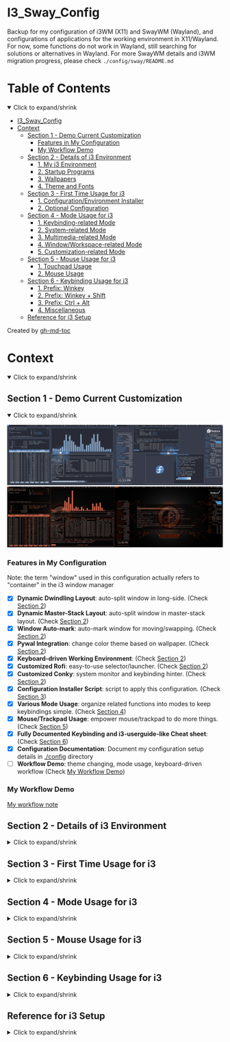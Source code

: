 # I3_Sway_Config
Backup for my configuration of i3WM (X11) and SwayWM (Wayland),
and configurations of applications for the working environment in X11/Wayland.
For now, some functions do not work in Wayland, still searching for solutions or alternatives in Wayland.
For more SwayWM details and i3WM migration progress, please check `./config/sway/README.md`

# Table of Contents
<details open>
<summary>Click to expand/shrink</summary>

* [I3_Sway_Config](#i3_sway_config)
* [Context](#context)
   * [Section 1 - Demo Current Customization](#section-1---demo-current-customization)
      * [Features in My Configuration](#features-in-my-configuration)
      * [My Workflow Demo](#my-workflow-demo)
   * [Section 2 - Details of i3 Environment](#section-2---details-of-i3-environment)
      * [1. My i3 Environment](#1-my-i3-environment)
      * [2. Startup Programs](#2-startup-programs)
      * [3. Wallpapers](#3-wallpapers)
      * [4. Theme and Fonts](#4-theme-and-fonts)
   * [Section 3 - First Time Usage for i3](#section-3---first-time-usage-for-i3)
      * [1. Configuration/Environment Installer](#1-configurationenvironment-installer)
      * [2. Optional Configuration](#2-optional-configuration)
   * [Section 4 - Mode Usage for i3](#section-4---mode-usage-for-i3)
      * [1. Keybinding-related Mode](#1-keybinding-related-mode)
      * [2. System-related Mode](#2-system-related-mode)
      * [3. Multimedia-related Mode](#3-multimedia-related-mode)
      * [4. Window/Workspace-related Mode](#4-windowworkspace-related-mode)
      * [5. Customization-related Mode](#5-customization-related-mode)
   * [Section 5 - Mouse Usage for i3](#section-5---mouse-usage-for-i3)
      * [1. Touchpad Usage](#1-touchpad-usage)
      * [2. Mouse Usage](#2-mouse-usage)
   * [Section 6 - Keybinding Usage for i3](#section-6---keybinding-usage-for-i3)
      * [1. Prefix: Winkey](#1-prefix-winkey)
      * [2. Prefix: Winkey + Shift](#2-prefix-winkey--shift)
      * [3. Prefix: Ctrl + Alt](#3-prefix-ctrl--alt)
      * [4. Miscellaneous](#4-miscellaneous)
   * [Reference for i3 Setup](#reference-for-i3-setup)

Created by [gh-md-toc](https://github.com/ekalinin/github-markdown-toc)

</details>

# Context
<details open>
<summary>Click to expand/shrink</summary>

## Section 1 - Demo Current Customization
<details open>
<summary>Click to expand/shrink</summary>

![alt text](./demo/MY_I3WM_WAL_DEMO_03.png "Title")
![alt text](./demo/MY_I3WM_WAL_DEMO_05.png "Title")

### Features in My Configuration
Note: the term "window" used in this configuration actually refers to "container" in the i3 window manager

- [x] __Dynamic Dwindling Layout__: auto-split window in long-side. (Check [Section 2](#section-2---details-of-i3-environment))
- [x] __Dynamic Master-Stack Layout__: auto-split window in master-stack layout. (Check [Section 2](#section-2---details-of-i3-environment))
- [x] __Window Auto-mark__: auto-mark window for moving/swapping. (Check [Section 2](#section-2---details-of-i3-environment))
- [x] __Pywal Integration__: change color theme based on wallpaper. (Check [Section 2](#section-2---details-of-i3-environment))
- [x] __Keyboard-driven Working Environment__: (Check [Section 2](#section-2---details-of-i3-environment))
- [x] __Customized Rofi__: easy-to-use selector/launcher. (Check [Section 2](#section-2---details-of-i3-environment))
- [x] __Customized Conky__: system monitor and keybinding hinter. (Check [Section 2](#section-2---details-of-i3-environment))
- [x] __Configuration Installer Script__: script to apply this configuration. (Check [Section 3](#section-3---first-time-usage-for-i3))
- [x] __Various Mode Usage__: organize related functions into modes to keep keybindings simple. (Check [Section 4](#section-4---mode-usage-for-i3))
- [x] __Mouse/Trackpad Usage__: empower mouse/trackpad to do more things. (Check [Section 5](#section-5---mouse-usage-for-i3))
- [x] __Fully Documented Keybinding and i3-userguide-like Cheat sheet__: (Check [Section 6](#section-6---keybinding-sheet-for-i3))
- [x] __Configuration Documentation__: Document my configuration setup details in [./config](./config) directory
- [ ] __Workflow Demo__: theme changing, mode usage, keyboard-driven workflow (Check [My Workflow Demo](#my-workflow-demo))

</details>

### My Workflow Demo
[My workflow note](https://github.com/JordanWu1997/Knowlodge_Base/blob/main/workflow/My_Frequently_Used_Program_Shortcuts.md)

## Section 2 - Details of i3 Environment
<details>
<summary>Click to expand/shrink</summary>

### 1. My i3 Environment
<details open>
<summary>Click to expand/shrink</summary>

- Display Manager: [GNOME display manager (GDM)](https://gitlab.gnome.org/GNOME/gdm)
- i3 Window Manager: [i3](https://github.com/Airblader/i3) `4.22`
- Status Bar: [i3bar](https://i3wm.org/docs/userguide.html#_configuring_i3bar) `4.20.1` + [bumblebee-status](https://github.com/tobi-wan-kenobi/bumblebee-status) `2.0.5`
- Terminal: [kitty](https://github.com/kovidgoyal/kitty) `0.26.5`
- Shell: [fish](https://github.com/fish-shell/fish-shell) `3.5.1` + [oh-my-fish](https://github.com/oh-my-fish/oh-my-fish) `7` + [starship](https://starship.rs/) `1.2.1`
- Terminal Multiplexer: [tmux](https://github.com/tmux/tmux) `3.3a` + [my configuration](https://github.com/JordanWu1997/Vim_Tmux_Config)
- Text Editor: [neovim](https://github.com/neovim/neovim) `0.8.2` + [my configuration](https://github.com/JordanWu1997/Vim_Tmux_Config)
- Application Launcher: [rofi](https://github.com/davatorium/rofi) `1.7.5`
- Theme Configurer: [pywal](https://github.com/dylanaraps/pywal) `3.3.1`
- GTK Theme Changer: [lxappearance](https://github.com/lxde/lxappearance)
- Qt/KDE Theme Change: [Kvantum](https://github.com/tsujan/Kvantum)
- X Compositor: [picom](https://github.com/jonaburg/picom) `vgit-a8445`
- Notification Daemon: [dunst](https://github.com/dunst-project/dunst) `1.9.0`
- GUI File Manager: [Nautilus](https://gitlab.gnome.org/GNOME/nautilus)
- TUI File Manager: [ranger](https://github.com/ranger/ranger) `1.9.3`
- Web Browser: [Brave browser](https://brave.com/) + [vimium](https://vimium.github.io/)
- PDF viewer: [zathura](https://github.com/pwmt/zathura) + [zathura-pywal](https://github.com/GideonWolfe/Zathura-Pywal)

</details>

### 2. Startup Programs
<details open>
<summary>Click to expand/shrink</summary>

- [xrandr](https://www.x.org/wiki/Projects/XRandR/): multi-monitor window arrangement
- [pywal](https://github.com/dylanaraps/pywal): color theme autotune by wal
- [feh](https://github.com/derf/feh): image viewer, wallpaper changer
- [conky](https://github.com/brndnmtthws/conky): system monitor for X window
- [polkit-gnome](https://fedora.pkgs.org/33/fedora-x86_64/polkit-gnome-0.106-0.7.20170423gita0763a2.fc33.x86_64.rpm.html): GUI software authentication support
- [NetworkManger](https://fedoraproject.org/wiki/Tools/NetworkManager): network manager
- [blueman](https://fedoraproject.org/wiki/Features/Blueman): bluetooth manager
- [imwheel](http://imwheel.sourceforge.net/): mouse speed manager
- [ibus-chewing](https://github.com/definite/ibus-chewing): input method for chewing
- [xss-lock](https://bitbucket.org/raymonad/xss-lock/src/master/): X session lock
- [parcellite](https://github.com/rickyrockrat/parcellite): clipboard applet
- [flashfocus](https://github.com/fennerm/flashfocus): flash when changing focus
- [dunst](https://github.com/dunst-project/dunst): notification daemon
- [kdeconnectd](https://community.kde.org/KDEConnect): mobile phone connector
- [bumblebee-status](https://github.com/tobi-wan-kenobi/bumblebee-status): i3 status bar information support
- [rjekker/i3-battery-popup](https://github.com/rjekker/i3-battery-popup): battery warning for laptop
- [lincheney/i3_automark.py](https://github.com/lincheney/i3-automark/blob/master/i3-automark.py): auto-mark i3 window (with preset mark)
    - [i3_automark_daemon.py](./config/i3/script/i3_automark_daemon.py): my modification of `i3_automark.py`
- [nwg-piotr/autotiling.py](https://github.com/nwg-piotr/autotiling): auto-tile i3 window (dwindling, master-stack layout)
- [jonaburg/picom](https://github.com/jonaburg/picom): X compositor for blur, transparency, animation support
- [Airblader/unclutter-xfixes](https://github.com/Airblader/unclutter-xfixes): auto-hide mouse cursor

</details>

### 3. Wallpapers
<details open>
<summary>Click to expand/shrink</summary>

- Fedora 33/34 Built-in Logo: [Logos](https://en.wikipedia.org/wiki/Fedora_(operating_system))
- Default Wallpapers: [Arc Dark Fedora Wallpaper](https://www.reddit.com/r/Fedora/comments/8zji6j/by_request_clean_and_simple_arc_dark_fedora/)
- Default Lock Screen Wallpaper: [Thinkpad Trackpoint Wallpaper](https://www.wallpaperflare.com/thinkpad-lenovo-full-frame-close-up-no-people-pattern-indoors-wallpaper-hivip)
- [Optional] More Wallpapers from dt: [Wallpapers](https://gitlab.com/dwt1/wallpapers)

</details>

### 4. Theme and Fonts
<details open>
<summary>Click to expand/shrink</summary>

- Theme: [Arc-Dark-solid](https://github.com/horst3180/arc-theme)
- Icon: [Papirus dark](https://www.gnome-look.org/p/1166289/)
- GUI Font: [SAN regular](https://fonts.google.com/specimen/Open+Sans)
- TUI Font: [DroidSansMono Nerd Font Bold](https://github.com/ryanoasis/nerd-fonts/blob/master/patched-fonts/DroidSansMono/complete/Droid%20Sans%20Mono%20Nerd%20Font%20Complete%20Mono.otf)

</details>
</details>

## Section 3 - First Time Usage for i3
<details>
<summary>Click to expand/shrink</summary>

### 1. Configuration/Environment Installer
<details open>
<summary>Click to expand/shrink</summary>

- Run the installer in this git repository `./install.sh`
- Includes
    - __1. Add Environment Variables__
        - Add `I3_SCRIPT` to `$PATH` to dotfile
        - Add `I3_SCRIPT` to dotfile
        - Add `WALLPAPERI3` to dotfile
        - Note: dotfile here corresponds to `$SHELL`, (e.g. `bash`/`zsh` -> `.bashrc`/`.zshrc`, others -> `.profile`)
    - __2. Backup Old Configuration and Link/Copy New Configuration__
        - Backup old configuration file `$HOME/.config/*` to `$HOME/.config_backup` directory
        - Link/Copy configuration in git repository `./config/*` to `$HOME/.config` directory
    - __3. Install Programs for Work Environment__
        - You can install them all or go through every packed installation one by one
</details>

### 2. Optional Configuration
<details open>
<summary>Click to expand/shrink</summary>

- Optional configuration that you can try
- Includes
    - __1. Terminal Emulator Pywal Color Support__
        - __NO NEED__ for kitty terminal emulator if using my configuration `./config/kitty/kitty.conf`
        - Add the following lines to shell (e.g. bash/zsh/fish) dotfile (e.g. `~/.bashrc`/`~/.zshrc`/`~/.config/fish/config`) for pywal color support

            ```
            [ -f {$HOME}/.cache/wal/sequences ] && /usr/bin/cat {$HOME}/.cache/wal/sequences
            ```

    - __2. Preset Workspace Name Renaming__
        - My preset workspace naming style is a combination of a capital letter (A\~D) and a one-digit number (1\~9+0), which has 40 workspaces in total
        - Workspace name is preset in my configuration `./config/i3/config.d/i3_workspace_name.config`, you can modify it using the following syntax (the prefix number will be stripped in i3bar workspace)
            - From

                ```
                set $ws1 "1:A1" # Change 1:A1 to 1:NEW_NAME_1
                set $ws2 "2:A2" # Change 2:A2 to 2:NEW_NAME_2
                ...
                ```

            - To

                ```
                set $ws1 "1:NEW_NAME_1" # Now workspace 1 is renamed to 1:NEW_NAME_1
                set $ws2 "2:NEW_NAME_2" # Now workspace 2 is renamed to 2:NEW_NAME_2
                ...
                ```

        - After finishing renaming process, run `./config/i3/script/i3_genereate_workspace_name_list.sh`
            - This is to generate a workspace name list for rofi selector for further workspace manipulation

</details>
</details>

## Section 4 - Mode Usage for i3
<details>
<summary>Click to expand/shrink</summary>

- i3 has a built-in mode function that overwrites current keybinding with preset mode keybinding
    - Like different key mappings in vim insert/normal/visual mode
- When i3 mode is on, mode keybinding instruction shows on the i3 status bar
    - Here I use an additional i3 bar to provide more space for text
- Shared keybindings of mode in my configuration
    - Press `[Esc]` or `[Ctrl]` + `[[]` (vim-style escape) to exit mode
    - Press `[Enter]` to go to the last level of mode and exit mode if it is already the last one
- This part configuration can be found in
    - `./config/i3/config.d/i3_mode.config`
    - `./config/i3/config.d/i3_custom.config`
    - `./config/i3/config.d/i3_bar.config`
    - `./config/i3/config.d/i3_gap.config`

### 1. Keybinding-related Mode
<details open>
<summary>Click to expand/shrink</summary>

- __Insert Mode (`[Ctrl]` + `[Alt]` + `[i]` or `[Winkey]` + `[Ctrl]` + `[i]`)__
    - Disable i3 keybindings. Press `[Ctrl]`+`[[]` to get i3 keybindings back
- __Vim Keybinding Mode (`[Winkey]` + `[Ctrl]` + `[[]`)__
    - Enable Vim keybindings for navigation, e.g. h/j/k/l. Press `[Ctrl]` + `[[]` to exit mode
- __Mouse Mode (`[Ctrl]` + `[Alt]` + `[m]`)__
    - Mouse emulator using the keyboard, e.g. move, left/right click, cursor auto-hide
        - __Cursor Mode (`[c]`)__
            - Cursor auto-hiding (unclutter)

</details>

### 2. System-related Mode
<details open>
<summary>Click to expand/shrink</summary>

- __System Option Mode (`[Ctrl]` + `[Alt]` + `[s]`)__
    - System command, e.g. exit, power off, reboot, lock, hibernate
        - __Device Mode (`[d]`)__
            - Turn on/off RF device, connect/disconnect Bluetooth device
        - __Terminal Mode (`[t]`)__
            - Gnome-terminal, kitty, alacrity and other terminals
- __Toolkit Mode (`[Ctrl]` + `[Alt]` + `[t]`)__
    - Tool script, e.g. pick up color, take screenshot and do OCR
        - __Caffeine Mode (`[c]`)__
            - Enable/Disable caffeine (disable/enable X screen saver)
        - __Keyboard Mode (`[k]`)__
            - Map keys for non-HHKB, HHKB, TEX Shinobi keyboards, tune repeat key speed
        - __KDE Connect Mode (`[Shift]` + `[k]`)__
            - KDE Connect pointer daemon
        - __Flameshot Mode (`[f]`)__
            - Flameshot screenshot tool
        - __Recording Mode (`[r]`)__
            - Screen recording tool e.g. peek, screenkey and etc.
- __Display Mode (`[Winkey]` + `[Shift]` + `[x]`)__
    - Modify display configuration, e.g. position, mode, primary, rotation and etc.
        - __Preset Mode__ (`[p]`)
            - Preset monitor configuration e.g. joint monitor, mirror monitor
- __Backlight Mode (`[Ctrl]` + `[Alt]` + `[x]`)__
    - Modify monitor backlight level, blue light filter
        - __Redshift Mode (`[z]`)__
            - Screen color temperature tuner, blue light filter
- __Dunst Mode (`[Ctrl]` + `[Alt]` + `[n]`)__
    - Dunst actions, including pausing or resuming Dunst
- __Open URL Mode (`[Ctrl]` + `[Alt]` + `[o]`)__
    - Open URL in web browser

</details>

### 3. Multimedia-related Mode
<details open>
<summary>Click to expand/shrink</summary>

- __Player Mode (`[Ctrl]` + `[Alt]` + `[p]`)__
    - Player control (e.g. previous, pause-play, next, fast-forward, rewind, stop) for spt (spotify TUI front-end), MPV, VLC, and all MPRIS players
        - __Audio Output Mode (`[o]`)__
            - Speaker volume control with pulsemixer (e.g. volume up/down, mute)
        - __Audio Input Mode (`[i]`)__
            - Microphone usage (e.g. recording)
        - __Spotifyd Mode (`[s]`)__
            - Spotifyd control (e.g. enable, disable, reload) for spotifyd
        - __MPV Mode (`[Shift]`+`[m]`)__
            - MPV function (e.g. playlist)

</details>

### 4. Window/Workspace-related Mode
<details open>
<summary>Click to expand/shrink</summary>

- __Resize Mode (`[Ctrl]` + `[Alt]` + `[r]`)__
    - Resize focused window
- __Title Bar Mode (`[Winkey]` + `[Shift]` + `[t]`)__
    - Modify i3 title bar, e.g. hide/show title bar, font size
- __Mark Mode (`[Winkey]` + `[Shift]` + `[m]`)__
    - Mark/Unmark window, go/swap to/with marked window
        - __Automark Mode (`[a]`)__
            - Enable/Disable automark daemon
- __Window Layout Mode (`[Winkey]` + `[Shift]` + `[w]`)__
    - Change i3 window layout, e.g. tiling, tabbed, stacking mode, auto-tiling function
        - __Auto-tiling Mode (`[a]`)__
            - Set dynamic layout in i3, e.g. dwindling layout, master-stack layout
- __Workspace Mode (`[Winkey]` + `[Shift]` + `[p]`)__
    - Manipulate i3 workspace, e.g. kill, goto, moveto, swap, save, restore
        - __Save Workspace Mode (`[s]`)__
            - Save workspace layout
        - __Restore Workspace Mode (`[r]`)__
            - Restore workspace layout

</details>

### 5. Customization-related Mode
<details open>
<summary>Click to expand/shrink</summary>

- __Gap Mode (`[Ctrl]` + `[Alt]` + `[g]`)__
    - Modify i3 gaps, e.g. inner gaps, outer gaps
- __Bar Mode (`[Winkey]` + `[Shift]` + `[b]`)__
    - Show/hide i3bar, reload i3bar, set default bar options (e.g. mode, position, font size)
- __Customization Mode (`[Winkey]` + `[Shift]` + `[c]`)__
    - Customize i3wm, e.g. wallpaper, theme, X compositor
        - __Border Mode (`[b]`)__
            - Window border width, color scheme, and edge border option
        - __Conky Mode (`[c]`)__
            - System monitor, i3 keybinding sheet, color palette, position
        - __Dunst Mode (`[d]`)__
            - Dunst position, offset, alignment, font size, icon position
        - __Picom Mode (`[p]`)__
            - Blur, transparency support
        - __Flashfocus Mode (`[f]`)__
            - Flash window with additional filter provided by picom (overlay picom settings)
        - __Theme Mode (`[t]`)__
            - Auto-theme with pywal or theme template
        - __Wallpaper Mode (`[w]`)__
            - Select wallpaper, set default wallpaper
        - __Variety Mode (`[v]`)__
            - Variety wallpaper selector, set default wallpaper
        - __Reload Mode (`[r]`)__
            - Reload configuration (e.g. conky) after auto-theming

</details>
</details>

## Section 5 - Mouse Usage for i3
<details>
<summary>Click to expand/shrink</summary>

- Although the keyboard-driven workflow is favored in i3, there is no harm in keeping mouse function
- This part of the configuration can be found in
    - `./config/i3/config.d/i3_bindkey.config`
    - `./config/i3/config.d/i3_mode.config`

### 1. Touchpad Usage
<details open>
<summary>Click to expand/shrink</summary>

- __2-finger Gesture__

| Gesture                     | Action          | Note                         |
| :-------------------------: | :-------------: | :--------------------------: |
| __Tap__                     | Right key click |                              |
| __Swipe Up__                | Scroll down     | Natural scrolling is enabled |
| __Swipe Down__              | Scroll up       | Natural scrolling is enabled |
| __Swipe Up On Border__      | Hide title bar  | Natural scrolling is enabled |
| __Swipe Down On Title Bar__ | Show title bar  | Natural scrolling is enabled |
| __Pinch In__                | Zoom in         | `[Ctrl]` + `[=]`             |
| __Pinch Out__               | Zoom out        | `[Ctrl]` + `[-]`             |

- __3-finger Gesture__

| Gesture                 | Action                                                 | Note                                                          |
| :---------------------: | :----------------------------------------------------: | :-----------------------------------------------------------: |
| __Tap__                 | Middle key click                                       |                                                               |
| __Hold On__             | Toggle sticky window (floating window stays on screen) | `[Winkey]` + `[Shift]` + `[s]`                                |
| __Swipe Up__            | Toggle window full-screen mode                         | `[Winkey]` + `[f]`                                            |
| __Swipe Down__          | Toggle floating mode                                   | `[Winkey]` + `[Shift]` + `[Space]`                            |
| __Swipe Left__          | Focus and cursor go to previous marked window          | `[Winkey]` + `[i]`, requires i3-automark with my modification |
| __Swipe Right__         | Focus and cursor go to next marked window              | `[Winkey]` + `[n]`, requires i3-automark with my modification |
| __Swipe Left-Up/Down__  | Switch to previous tab                                 | `[Ctrl]` + `[Shift]` + `[Tab]`                                |
| __Swipe Right-Up/Down__ | Switch to next tab                                     | `[Ctrl]` + `[Tab]`                                            |

- __4-finger Gesture__

| Gesture                 | Action                                                       | Note                               |
| :------------:          | :----------------------------------------------------------: | :--------------------------------: |
| __Hold On__             | Toggle i3bar visibility                                      | Requires `libinput` >= 1.19        |
| __Swipe Up__            | Bring scratchpad (background workspace) window to foreground | `[Winkey]` + `[=]`                 |
| __Swipe Down__          | Send window to scratchpad (background workspace)             | `[Winkey]` + `[-]`                 |
| __Swipe Left__          | Go to previous workspace (create one if it is not existing)  | `[Winkey]` + `[Shift]` + `[Grave]` |
| __Swipe Right__         | Go to next workspace  (create one if it is not existing)     | `[Winkey]` + `[Grave]`             |
| __Swipe Left-Up/Down__  | Go to previous workspace (existing ones only)                | `[Winkey]` + `[Shift]` + `[Tab]`   |
| __Swipe Right-Up/Down__ | Go to next workspace (existing ones only)                    | `[Winkey]` + `[Tab]`               |

</details>

### 2. Mouse Usage
<details open>
<summary>Click to expand/shrink</summary>

- __Left Button (`Button1`)__

| Left Button (`Button1`) +         | Action               | Note |
| :-------------------------------: | :------------------: | :--: |
| __Drag Title Bar__                | Move window          |      |

- __Middle Button (`Button2`)__

| Middle Button (`Button2`) +   | Action              | Note |
| :---------------------------: | :-----------------: | :--: |
| __Click Title Bar__           | Kill current window |      |
| __`[Winkey]` + Click Window__ | Kill current window |      |

- __Right Button (`[Button3]`)__

| Right Button (`Button3`) +    | Action               | Note                                          |
| :---------------------------: | :------------------: | :-------------------------------------------: |
| __Drag Window Border__        | Resize window        |                                               |
| __Click Title Bar__           | Toggle floating mode | this overwrites i3 default button3 keybinding |
| __`[Winkey]` + Click Window__ | Toggle floating mode |                                               |

- __Scroll Wheel Up/Down (`[Button4]`/`[Button5]`)__

| Mouse Wheel                  | Action         | Note |
| :--------------------------: | :------------: | :--: |
| __Scroll Up On Border__      | Show title bar |      |
| __Scroll Down On Title Bar__ | Hide title bar |      |

- Thumb Button Up/Down (`[Button8]`/`[Button9]`)

| Thumb Button                    | Action                     | Note      |
| :-----------------------------: | :------------------------: | :-------: |
| __`[Ctrl]`+ Thumb Button Up__   | Enable cursor auto-hiding  | unclutter |
| __`[Ctrl]`+ Thumb Button Down__ | Disable cursor auto-hiding | unclutter |

</details>
</details>

## Section 6 - Keybinding Usage for i3
<details>
<summary>Click to expand/shrink</summary>

- Cheat sheet format, and color theme here are the same as the i3 user guide
- It is __HIGHLY RECOMMENDED__ to map `caplocks` to `ctrl` for your little finger (default in this configuration)
    - `caplocks` can be mapped to `ctrl` with the following command in the shell

        ```bash
        setxkbmap -option "ctrl:nocaps"
        ```

    - The remapping command will be automatically activated as you enter i3
        - Check `./config/i3/config.d/i3_startup.config`
- All following keybindings can be configured in
    - `./config/i3/config.d/i3_bindkey.config`
    - `./config/i3/config.d/i3_workspace.config`
    - `./config/i3/config.d/i3_custom.config`
    - `./config/i3/config.d/i3_gap.config`
    - `./config/i3/config.d/i3_mode.config`
    - `./config/i3/config.d/i3_bar.config`

### 1. Prefix: Winkey
<details open>
<summary>Click to expand/shrink</summary>

![alt text](./demo/Shortcut_Sheet/i3_shortcut_win.png "Title")
- __Go to workspace (`[Winkey]`+[`1`~`9`, `0`])__

</details>

### 2. Prefix: Winkey + Shift
<details open>
<summary>Click to expand/shrink</summary>

![alt text](./demo/Shortcut_Sheet/i3_shortcut_win_shift.png "Title")
- __Send window to workspace (`[Winkey]`+`[Shift]`+[`1`~`9`, `0`])__

</details>

### 3. Prefix: Ctrl + Alt
<details open>
<summary>Click to expand/shrink</summary>

![alt text](./demo/Shortcut_Sheet/i3_shortcut_ctrl_alt.png "Title")
- __Application shortcut (`[Ctrl]`+`[Alt]`+[`1`~`9`,`0`,`-`,`=`])__
    - `1`: [Neovim (text editor)](https://neovim.io/)
    - `2`: [Ranger (file manager)](https://github.com/ranger/ranger)
    - `3`: [Pulsemixer (audio manager)](https://pypi.org/project/pulsemixer/)
    - `4`: [Htop (system monitor)](https://htop.dev/)
    - `5`: [Nmtui (network manager)](https://developer.gnome.org/NetworkManager/stable/nmtui.html)
    - `6`: [Cava (audio visualizer)](https://github.com/karlstav/cava)
    - `7`: [Spt (spotify-tui)](https://github.com/Rigellute/spotify-tui)
    - `8`: [Zathura (document viewer)](https://github.com/pwmt/zathura)
    - `9`: [Blueman (bluetooth manager)](https://github.com/blueman-project/blueman)
    - `0`: [Nautilus (GUI file manager)](https://wiki.gnome.org/action/show/Apps/Files?action=show&redirect=Apps%2FNautilus)
    - `-`: [Brave browser (web browser)](https://brave.com/)
    - `=`: [Firefox (web browser)](https://www.mozilla.org/en-US/firefox/)
- __Application in floating mode shortcut (`[Ctrl]`+`[Alt]`+`[Shift]`+[`1`~`7`])__
    - Note that you will need a kitty terminal for floating windows

</details>

### 4. Miscellaneous
Keybindings that are not list in [Prefix: Winkey](#1-prefix-winkey), [Prefix: Winkey + Shift](#2-prefix-winkey--shift), or [Prefix: Ctrl + Alt](#3-prefix-ctrl--alt)

<details open>
<summary>Click to expand/shrink</summary>

#### Workspace
- __Go to Workspace (Absolutely)__
    - `[Winkey]` + `[Number(#)]`: Go to workspace number # (A#) in monitor 1 (eDP1)
    - `[Winkey]` + `[Function(F#)]`: Go to workspace number 10+# (B#) in monitor 2 (HDMI1)
    - `[Ctrl]` + `[Function(F#)]`: Go to workspace number 20+# (C#) in monitor 3 (VIRTUAL1)
    - `[Alt]` + `[Function(F#)]`: Go to workspace number 30+# (D#) in monitor 4 (VIRTUAL2)
    - `[Winkey]` + `[Esc]`: Go to selected workspace (interactively)
- __Go to Workspace (Relatively)__
    - `[Winkey]` + (`[Shift]`) + `[Tab]`: Go to (prev)/next existing workspace
    - `[Winkey]` + (`[Shift]`) + `[Grave]`: Go to (prev)/next workspace (create one if it does not exist)
    - `[Winkey]` + `[Alt]` + (`[Shift]`) + `[Tab]`: Go to (prev)/next free workspace (create one if it does not exist)
    - `[Winkey]` + `[Ctrl]` + `[Tab]`: Go to the last visited workspace back and forth
    - `[Ctrl]` + `[Alt]` + `[Left/Right]`: Gnome-like workspace operation. Move to (prev)/next existing workspace (create one if it does not exist)
- __Swap Workspace (Relatively)__
    - `[Winkey]` + (`[Shift]`) + `[Ctrl]` + `[Grave]`: Swap current workspace with (prev)/next workspace (create one if it does not exist)
    - `[Winkey]` + `[Ctrl]` + `[Esc]`: Swap workspace with selected workspace (interactively)

#### Window
- __Kill Windows__
    - `[Winkey]` + `[Shift]` + `[Esc]`: Kill all windows on current workspace
- __List Windows__
    - `[Alt]` + (`[Shift]`) + `[Tab]`: List all windows on all workspaces i.e. windows-like keybinding
    - `[Alt]` + (`[Shift]`) + `[q]`: List all windows on all workspaces with thumbnails i.e. my customized GNOME-like keybinding
- __Send Window to Workspace (Absolutely)__
    - `[Winkey]` + `[Shift]` + `[Number(#)]`: Send window to workspace number # (A#) in monitor 1 (eDP1), Note: max # is 10
    - `[Winkey]` + `[Shift]` + `[Function(F#)]`: Send window to workspace number 10+# (B#) in monitor 2 (HDMI1), Note: max # is 10
    - `[Ctrl]` + `[Shift]` + `[Function(F#)]`: Send window to workspace number 20+# (C#) in monitor 3 (VIRTUAL1), Note: max # is 10
    - `[Alt]` + `[Shift]` + `[Function(F#)]`: Send window to workspace number 30+# (D#) in monitor 4 (VIRTUAL2), Note: max # is 10
    - `[Alt]` + (`[Shift]`) + `[Esc]`: Send window (but not focus) to the selected workspace (interactively)
- __Send Window to Workspace (Relatively)__
    - `[Alt]` + (`[Shift]`) + `[Grave]`: Send window to (prev)/next existing workspace
    - `[Winkey]` + `[Alt]` + (`[Shift]`) + `[Grave]`: Send window to (prev)/next free workspace
    - `[Ctrl]` + `[Alt]` + `[Shift]` + `[Left/Right]`: Gnome-like workspace operation. Send window to prev/next workspace (create one if it does not exist)
- __Manipulate Scratchpad__
    - `[Ctrl]` + `[Alt]` + `[z]`: List all windows in scratchpad or send current focused window to scratchpad if there are no windows in scratchpad
    - `[Winkey]` + `[-/z]`: Send focused window to scratchpad (background workspace)
    - `[Winkey]` + `[Shift]` + `[-/z]`: Send all floating windows to scratchpad (background workspace)
    - `[Winkey]` + `[=/g]`: Bring the window in scratchpad to the foreground one by one
    - `[Winkey]` + `[Shift]` + `[=/g]`: Bring all windows in scratchpad to foreground

#### Gap
- __Change Gap Size__
    - `[Ctrl]` + `[Alt]` + `[Shift]` + `[h/l]`: Decrease/Increase horizontal outer gap size
    - `[Ctrl]` + `[Alt]` + `[Shift]` + `[j/k]`: Decrease/Increase vertical outer gap size
    - `[Ctrl]` + `[Alt]` + `[Shift]` + `[-/=]`: Decrease/Increase inner gap size
    - `[Ctrl]` + `[Alt]` + `[Shift]` + `[u]`: Disable all inner and outer gaps
    - `[Ctrl]` + `[Alt]` + `[Shift]` + `[i]`: Restore to default inner gap size
    - `[Ctrl]` + `[Alt]` + `[Shift]` + `[o]`: Restore to default outer gap size

#### Screenshot
- __Screenshot__
    - `[PrtSc]`: Flameshot (screenshot tool)
    - `[Winkey]` + `[PrtSc]`: Gnome-screenshot for the current window
    - `[Winkey]` + `[Shift]` + `[PrtSc]`: Gnome-screenshot interactive mode

</details>
</details>

## Reference for i3 Setup
<details>
<summary>Click to expand/shrink</summary>

- https://i3wm.org/docs/userguide.html
- https://www.reddit.com/r/unixporn/
- https://www.reddit.com/r/i3wm/
- https://www.reddit.com/r/Fedora/
- https://wiki.archlinux.org/title/I3
- https://github.com/Airblader/i3 (i3-gap has been merged to i3 since ver 4.22)
- https://github.com/levinit/i3wm-config (written in Chinese)
- https://www.itread01.com/p/142448.html (written in Chinese)
- https://segmentfault.com/a/1190000022083424 (written in Chinese)
- https://github.com/alberto-santini/i3-configuration-x1
- https://pypi.org/project/i3-resurrect/
- https://pypi.org/project/i3-workspace-swap/
- https://github.com/rjekker/i3-battery-popup
- https://github.com/lincheney/i3-automark
- https://www.youtube.com/watch?v=j1I63wGcvU4&list=PL5ze0DjYv5DbCv9vNEzFmP6sU7ZmkGzcf
- https://regolith-linux.org/
- https://arcolinux.com/
- https://github.com/endeavouros-team/endeavouros-i3wm-setup
- https://gitlab.com/garuda-linux/themes-and-settings/settings/garuda-i3-settings/-/tree/master/

</details>
